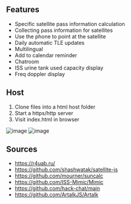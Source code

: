 ## Features
- Specific satellite pass information calculation
- Collecting pass information for satellites
- Use the phone to point at the satellite
- Daily automatic TLE updates
- Multilingual
- Add to calendar reminder
- Chatroom
- ISS urine tank used capacity display
- Freq doppler display

## Host
1. Clone files into a html host folder
2. Start a https/http server
3. Visit index.html in browser

![image](https://github.com/user-attachments/assets/b3f25fe0-a0d7-4f1b-8399-e2fc748120e1)
![image](https://github.com/user-attachments/assets/f56bee9a-49da-4a48-96db-7c394d5e3c09)

## Sources
- https://r4uab.ru/
- https://github.com/shashwatak/satellite-js
- https://github.com/mourner/suncalc
- https://github.com/ISS-Mimic/Mimic
- https://github.com/hack-chat/main
- https://github.com/ArtalkJS/Artalk
